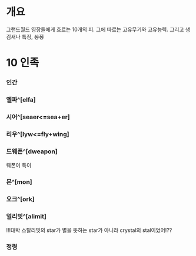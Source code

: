 # 개요
그랜드월드 영장들에게 흐르는 10개의 피.
그에 따르는 고유무기와 고유능력.
그리고 생김새나 특징, ~~상징~~

# 10 인족
### 인간
### 엘파^[elfa]
### 시어^[seaer<=sea+er]
### 리우^[lyw<=fly+wing]
### 드웨픈^[dweapon]
뤠폰이 특이
### 몬^[mon]
### 오크^[ork]
### 얼리밋^[alimit]
!!!대박 스탈리밋의 star가 별을 뜻하는 star가 아니라 crystal의 stal이었어!??
### 
### 
### 정령
